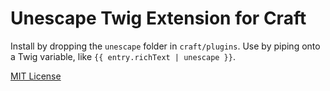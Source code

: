 # Unescape Twig Extension for Craft

Install by dropping the `unescape` folder in `craft/plugins`. Use by piping onto a Twig variable, like `{{ entry.richText | unescape }}`.

[MIT License](http://opensource.org/licenses/mit-license.php)